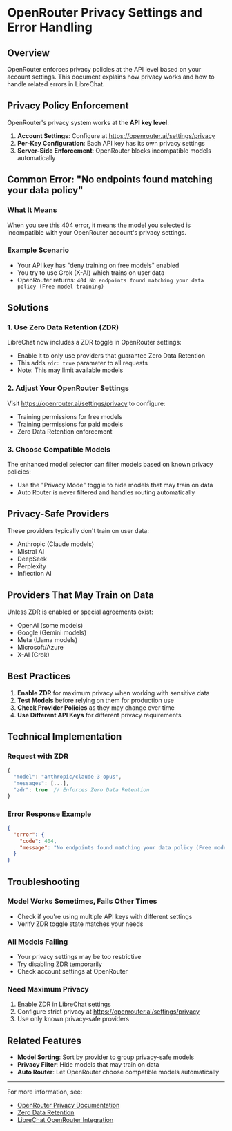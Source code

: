 # OpenRouter Privacy Settings and Error Handling

## Overview

OpenRouter enforces privacy policies at the API level based on your account settings. This document explains how privacy works and how to handle related errors in LibreChat.

## Privacy Policy Enforcement

OpenRouter's privacy system works at the **API key level**:

1. **Account Settings**: Configure at https://openrouter.ai/settings/privacy
2. **Per-Key Configuration**: Each API key has its own privacy settings
3. **Server-Side Enforcement**: OpenRouter blocks incompatible models automatically

## Common Error: "No endpoints found matching your data policy"

### What It Means
When you see this 404 error, it means the model you selected is incompatible with your OpenRouter account's privacy settings.

### Example Scenario
- Your API key has "deny training on free models" enabled
- You try to use Grok (X-AI) which trains on user data
- OpenRouter returns: `404 No endpoints found matching your data policy (Free model training)`

## Solutions

### 1. Use Zero Data Retention (ZDR)
LibreChat now includes a ZDR toggle in OpenRouter settings:
- Enable it to only use providers that guarantee Zero Data Retention
- This adds `zdr: true` parameter to all requests
- Note: This may limit available models

### 2. Adjust Your OpenRouter Settings
Visit https://openrouter.ai/settings/privacy to configure:
- Training permissions for free models
- Training permissions for paid models
- Zero Data Retention enforcement

### 3. Choose Compatible Models
The enhanced model selector can filter models based on known privacy policies:
- Use the "Privacy Mode" toggle to hide models that may train on data
- Auto Router is never filtered and handles routing automatically

## Privacy-Safe Providers

These providers typically don't train on user data:
- Anthropic (Claude models)
- Mistral AI
- DeepSeek
- Perplexity
- Inflection AI

## Providers That May Train on Data

Unless ZDR is enabled or special agreements exist:
- OpenAI (some models)
- Google (Gemini models)
- Meta (Llama models)
- Microsoft/Azure
- X-AI (Grok)

## Best Practices

1. **Enable ZDR** for maximum privacy when working with sensitive data
2. **Test Models** before relying on them for production use
3. **Check Provider Policies** as they may change over time
4. **Use Different API Keys** for different privacy requirements

## Technical Implementation

### Request with ZDR
```javascript
{
  "model": "anthropic/claude-3-opus",
  "messages": [...],
  "zdr": true  // Enforces Zero Data Retention
}
```

### Error Response Example
```json
{
  "error": {
    "code": 404,
    "message": "No endpoints found matching your data policy (Free model training)"
  }
}
```

## Troubleshooting

### Model Works Sometimes, Fails Other Times
- Check if you're using multiple API keys with different settings
- Verify ZDR toggle state matches your needs

### All Models Failing
- Your privacy settings may be too restrictive
- Try disabling ZDR temporarily
- Check account settings at OpenRouter

### Need Maximum Privacy
1. Enable ZDR in LibreChat settings
2. Configure strict privacy at https://openrouter.ai/settings/privacy
3. Use only known privacy-safe providers

## Related Features

- **Model Sorting**: Sort by provider to group privacy-safe models
- **Privacy Filter**: Hide models that may train on data
- **Auto Router**: Let OpenRouter choose compatible models automatically

---

For more information, see:
- [OpenRouter Privacy Documentation](https://openrouter.ai/docs/features/privacy-and-logging)
- [Zero Data Retention](https://openrouter.ai/docs/features/zdr)
- [LibreChat OpenRouter Integration](./openrouter.md)